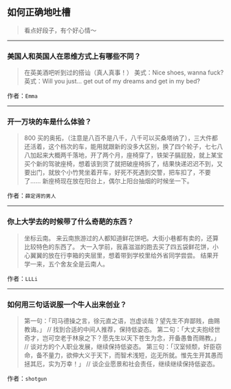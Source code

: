 ## 如何正确地吐槽

> 看点好段子，有个好心情～


 
---

### 美国人和英国人在思维方式上有哪些不同？

> 在英美酒吧听到过的搭讪（真人真事！）
> 美式：Nice shoes, wanna fuck?
> 英式：Will you just... get out of my dreams and get in my bed?


作者：`Emma`

---

### 开一万块的车是什么体验？

> 800 买的奥拓，（注意是八百不是八千，八千可以买桑塔纳了），三大件都还活着，这个档次的车，能用就跟新的没多大区别，换了四个轮子，七七八八加起来大概两千落地，开了两个月，座椅穿了，铁架子膈屁股，就上某宝买个新的驾驶座椅，想着该到货了就把破座椅拆了，结果快递迟迟不到，又要出门，就放个小竹凳坐着开车，好死不死遇到交警，把车扣了，不要了……
> 新座椅现在放在阳台上，偶尔上阳台抽烟的时候坐一下。


作者：`薛定谔的男人`

---

### 你上大学去的时候带了什么奇葩的东西？

> 坐标云南。
> 来云南旅游过的人都知道鲜花饼吧。大街小巷都有卖的，还算比较特色的东西了。
> 大一入学前，我喜滋滋的跑去买了四五袋鲜花饼，小心翼翼的放在行李箱的夹层里，想着带到学校里给外省同学尝尝。
> 结果开学一来，五个舍友全是云南人。


作者：`LLLi`

---

### 如何用三句话说服一个牛人出来创业？

> 第一句：「司马德操之言，徐元直之语，岂虚谈哉？望先生不弃鄙贱，曲赐教诲。」
> // 找到合适的中间人推荐，保持低姿态。
> 第二句：「大丈夫抱经世奇才，岂可空老于林泉之下？愿先生以天下苍生为念，开备愚鲁而赐教。」
> // 谈对方的个人职业发展，继续保持低姿态。
> 第三句：「汉室倾颓，奸臣窃命，备不量力，欲伸大义于天下，而智术浅短，迄无所就。惟先生开其愚而拯其厄，实为万幸！」
> // 谈企业愿景和社会责任，继续继续保持低姿态。


作者：`shotgun`